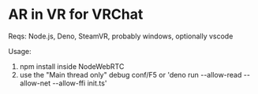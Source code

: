 # AR in VR for VRChat

Reqs: Node.js, Deno, SteamVR, probably windows, optionally vscode

Usage: 
1. npm install inside NodeWebRTC
2. use the "Main thread only" debug conf/F5 or 'deno run --allow-read --allow-net --allow-ffi init.ts'
